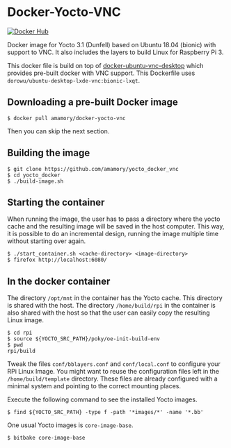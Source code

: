 # Docker-Yocto-VNC

[![Docker Hub](https://img.shields.io/docker/pulls/amamory/docker-yocto-vnc.svg?style=flat-square)](https://hub.docker.com/r/amamory/docker-yocto-vnc/)

Docker image for Yocto 3.1 (Dunfell) based on Ubuntu 18.04 (bionic) with support to VNC. It also includes the layers to build Linux for Raspberry Pi 3.

This docker file is build on top of [docker-ubuntu-vnc-desktop](https://github.com/fcwu/docker-ubuntu-vnc-desktop) which provides pre-built docker with VNC support. This Dockerfile uses `dorowu/ubuntu-desktop-lxde-vnc:bionic-lxqt`.

## Downloading a pre-built Docker image

```
$ docker pull amamory/docker-yocto-vnc
```

Then you can skip the next section.

## Building the image

```
$ git clone https://github.com/amamory/yocto_docker_vnc
$ cd yocto_docker
$ ./build-image.sh
```

## Starting the container

When running the image, the user has to pass a directory where the yocto cache and the resulting image will be saved in the host computer. This way, it is possible to do an incremental design, running the image multiple time without starting over again.

```
$ ./start_container.sh <cache-directory> <image-directory>
$ firefox http://localhost:6080/
```

## In the docker container

The directory `/opt/mnt` in the container has the Yocto cache. This directory is shared with the host. The directory `/home/build/rpi` in the container is also shared with the host so that the user can easily copy the resulting Linux image.

```
$ cd rpi
$ source ${YOCTO_SRC_PATH}/poky/oe-init-build-env
$ pwd 
rpi/build
```

Tweak the files `conf/bblayers.conf` and `conf/local.conf` to configure your RPi Linux Image. You might want to reuse the configuration files left in the `/home/build/template` directory. These files are already configured with a minimal system and pointing to the correct mounting places.

Execute the following command to see the installed Yocto images.

```
$ find ${YOCTO_SRC_PATH} -type f -path '*images/*' -name '*.bb'
```

One usual Yocto images is `core-image-base`.

```
$ bitbake core-image-base

```
